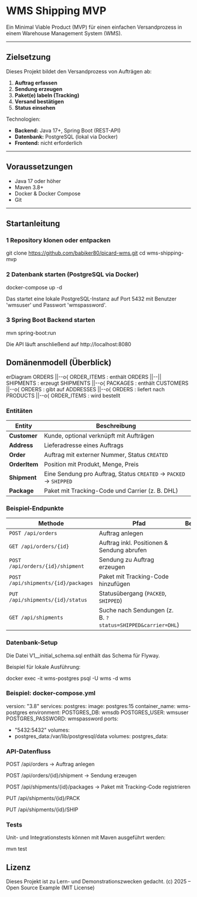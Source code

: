 # WMS Shipping MVP

Ein Minimal Viable Product (MVP) für einen einfachen Versandprozess in einem Warehouse Management System (WMS).

---

## Zielsetzung

Dieses Projekt bildet den Versandprozess von Aufträgen ab:

1. **Auftrag erfassen**
2. **Sendung erzeugen**
3. **Paket(e) labeln (Tracking)**
4. **Versand bestätigen**
5. **Status einsehen**

Technologien:
- **Backend:** Java 17+, Spring Boot (REST-API)
- **Datenbank:** PostgreSQL (lokal via Docker)
- **Frontend:** nicht erforderlich

---

## Voraussetzungen

- Java 17 oder höher
- Maven 3.8+
- Docker & Docker Compose
- Git 

---

## Startanleitung

### 1️ Repository klonen oder entpacken

git clone https://github.com/babiker80/picard-wms.git
cd wms-shipping-mvp

### 2 Datenbank starten (PostgreSQL via Docker)

docker-compose up -d

Das startet eine lokale PostgreSQL-Instanz auf Port 5432
mit Benutzer 'wmsuser' und Passwort 'wmspassword'.

### 3 Spring Boot Backend starten 

mvn spring-boot:run

Die API läuft anschließend auf http://localhost:8080

## Domänenmodell (Überblick)

erDiagram
ORDERS ||--o{ ORDER_ITEMS : enthält
ORDERS ||--|| SHIPMENTS : erzeugt
SHIPMENTS ||--o{ PACKAGES : enthält
CUSTOMERS ||--o{ ORDERS : gibt auf
ADDRESSES ||--o{ ORDERS : liefert nach
PRODUCTS ||--o{ ORDER_ITEMS : wird bestellt


### Entitäten

| Entity        | Beschreibung                                                      |
| ------------- | ----------------------------------------------------------------- |
| **Customer**  | Kunde, optional verknüpft mit Aufträgen                           |
| **Address**   | Lieferadresse eines Auftrags                                      |
| **Order**     | Auftrag mit externer Nummer, Status `CREATED`                     |
| **OrderItem** | Position mit Produkt, Menge, Preis                                |
| **Shipment**  | Eine Sendung pro Auftrag, Status `CREATED` → `PACKED` → `SHIPPED` |
| **Package**   | Paket mit Tracking-Code und Carrier (z. B. DHL)                   |



### Beispiel-Endpunkte

| Methode                             | Pfad                                                       | Beschreibung |
| ----------------------------------- | ---------------------------------------------------------- | ------------ |
| `POST /api/orders`                  | Auftrag anlegen                                            |              |
| `GET /api/orders/{id}`              | Auftrag inkl. Positionen & Sendung abrufen                 |              |
| `POST /api/orders/{id}/shipment`    | Sendung zu Auftrag erzeugen                                |              |
| `POST /api/shipments/{id}/packages` | Paket mit Tracking-Code hinzufügen                         |              |
| `PUT /api/shipments/{id}/status`    | Statusübergang (`PACKED`, `SHIPPED`)                       |              |
| `GET /api/shipments`                | Suche nach Sendungen (z. B. `?status=SHIPPED&carrier=DHL`) |              |

### Datenbank-Setup

Die Datei V1__initial_schema.sql enthält das Schema für Flyway.

Beispiel für lokale Ausführung:

docker exec -it wms-postgres psql -U wms -d wms

### Beispiel: docker-compose.yml

version: "3.8"
services:
 postgres:
  image: postgres:15
  container_name: wms-postgres
  environment:
   POSTGRES_DB: wmsdb
   POSTGRES_USER: wmsuser
   POSTGRES_PASSWORD: wmspassword
  ports:
   - "5432:5432"
  volumes:
   - postgres_data:/var/lib/postgresql/data
volumes:
 postgres_data:

### API-Datenfluss

POST /api/orders → Auftrag anlegen

POST /api/orders/{id}/shipment → Sendung erzeugen

POST /api/shipments/{id}/packages → Paket mit Tracking-Code registrieren

PUT /api/shipments/{id}/PACK

PUT /api/shipments/{id}/SHIP

### Tests

Unit- und Integrationstests können mit Maven ausgeführt werden:

mvn test

## Lizenz

Dieses Projekt ist zu Lern- und Demonstrationszwecken gedacht.
(c) 2025 – Open Source Example (MIT License)

